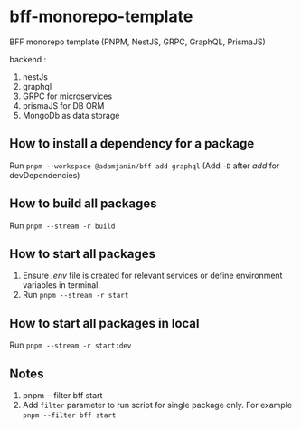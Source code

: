 # bff-monorepo-template
BFF monorepo template (PNPM, NestJS, GRPC, GraphQL, PrismaJS)

backend :

1. nestJs
2. graphql
3. GRPC for microservices
4. prismaJS for DB ORM
5. MongoDb as data storage


## How to install a dependency for a package

Run `pnpm --workspace @adamjanin/bff add graphql` (Add `-D` after _add_ for devDependencies)

## How to build all packages

Run `pnpm --stream -r build`

## How to start all packages

1. Ensure _.env_ file is created for relevant services or define environment variables in terminal.
1. Run `pnpm --stream -r start`

## How to start all packages in local

Run `pnpm --stream -r start:dev`


## Notes

1. pnpm --filter bff start
1. Add `filter` parameter to run script for single package only. For example `pnpm --filter bff start`
